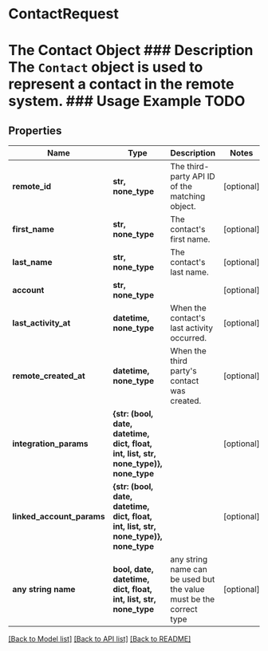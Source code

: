 # ContactRequest

# The Contact Object ### Description The `Contact` object is used to represent a contact in the remote system. ### Usage Example TODO

## Properties
Name | Type | Description | Notes
------------ | ------------- | ------------- | -------------
**remote_id** | **str, none_type** | The third-party API ID of the matching object. | [optional] 
**first_name** | **str, none_type** | The contact&#39;s first name. | [optional] 
**last_name** | **str, none_type** | The contact&#39;s last name. | [optional] 
**account** | **str, none_type** |  | [optional] 
**last_activity_at** | **datetime, none_type** | When the contact&#39;s last activity occurred. | [optional] 
**remote_created_at** | **datetime, none_type** | When the third party&#39;s contact was created. | [optional] 
**integration_params** | **{str: (bool, date, datetime, dict, float, int, list, str, none_type)}, none_type** |  | [optional] 
**linked_account_params** | **{str: (bool, date, datetime, dict, float, int, list, str, none_type)}, none_type** |  | [optional] 
**any string name** | **bool, date, datetime, dict, float, int, list, str, none_type** | any string name can be used but the value must be the correct type | [optional]

[[Back to Model list]](../README.md#documentation-for-models) [[Back to API list]](../README.md#documentation-for-api-endpoints) [[Back to README]](../README.md)


